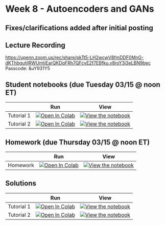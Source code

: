 # Week 8 - Autoencoders and GANs

## Fixes/clarifications added after initial posting

## Lecture Recording

https://upenn.zoom.us/rec/share/pkTt5-LH2wcwV8fmDDF0MnG-dKThbgutjIRWUmtiEarQKDqFRh7QFcyE2f7EBfku.v8roY3i3eLBN9bec Passcode: &uY931Y5

## Student notebooks (due Tuesday 03/15 @ noon ET)

|   | Run | View |
| - | --- | ---- |
| Tutorial 1 | [![Open In Colab](https://colab.research.google.com/assets/colab-badge.svg)](https://colab.research.google.com/github/CIS-522/course-content/blob/main/W08_VAE_GANs/students/CIS_522_W8D1_Tutorial_–_Student_Version.ipynb) | [![View the notebook](https://img.shields.io/badge/render-nbviewer-orange.svg)](https://nbviewer.jupyter.org/github/CIS-522/course-content/blob/main/W08_VAE_GANs/students/CIS_522_W8D1_Tutorial_–_Student_Version.ipynb?flush_cache=true) |
| Tutorial 2 | [![Open In Colab](https://colab.research.google.com/assets/colab-badge.svg)](https://colab.research.google.com/github/CIS-522/course-content/blob/main/W08_VAE_GANs/students/CIS_522_W8D2_Tutorial_–_Student_Version.ipynb) | [![View the notebook](https://img.shields.io/badge/render-nbviewer-orange.svg)](https://nbviewer.jupyter.org/github/CIS-522/course-content/blob/main/W08_VAE_GANs/students/CIS_522_W8D2_Tutorial_–_Student_Version.ipynb?flush_cache=true) |


## Homework (due Thursday 03/15 @ noon ET)
|   | Run | View |
| - | --- | ---- |
| Homework | [![Open In Colab](https://colab.research.google.com/assets/colab-badge.svg)](https://colab.research.google.com/github/CIS-522/course-content/blob/main/W08_VAE_GANs/students/CIS_522_Homework_7_–_Student_Version.ipynb) | [![View the notebook](https://img.shields.io/badge/render-nbviewer-orange.svg)](https://nbviewer.jupyter.org/github/CIS-522/course-content/blob/main/W08_VAE_GANs/students/CIS_522_Homework_7_–_Student_Version.ipynb?flush_cache=true) |


## Solutions
|   | Run | View |
| - | --- | ---- |
| Tutorial 1 | [![Open In Colab](https://colab.research.google.com/assets/colab-badge.svg)](https://colab.research.google.com/github/CIS-522/course-content/blob/main/W08_VAE_GANs/solutions/CIS_522_W8D1_Tutorial_–_TA_Version.ipynb) | [![View the notebook](https://img.shields.io/badge/render-nbviewer-orange.svg)](https://nbviewer.jupyter.org/github/CIS-522/course-content/blob/main/W08_VAE_GANs/solutions/CIS_522_W8D1_Tutorial_–_TA_Version.ipynb?flush_cache=true) |
| Tutorial 2 | [![Open In Colab](https://colab.research.google.com/assets/colab-badge.svg)](https://colab.research.google.com/github/CIS-522/course-content/blob/main/W08_VAE_GANs/solutions/CIS_522_W8D2_Tutorial_–_TA_Version-2.ipynb) | [![View the notebook](https://img.shields.io/badge/render-nbviewer-orange.svg)](https://nbviewer.jupyter.org/github/CIS-522/course-content/blob/main/W08_VAE_GANs/solutions/CIS_522_W8D2_Tutorial_–_TA_Version-2.ipynb?flush_cache=true) |
